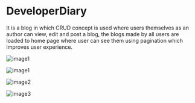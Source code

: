 # DeveloperDiary
It is a blog in which CRUD concept is used where users themselves as an author can view, edit and post a blog, the blogs made by all users are loaded to home page where user can see them using pagination which improves user experience.


![image1](https://user-images.githubusercontent.com/62649065/108633865-af516780-749c-11eb-854f-32dc45c07136.png)

![image1](https://user-images.githubusercontent.com/62649065/108706602-d65b7800-7534-11eb-9d1e-c6f4e42c2feb.PNG)

![image2](https://user-images.githubusercontent.com/62649065/108633868-b24c5800-749c-11eb-9b5d-78cd7d17ff97.PNG)

![image3](https://user-images.githubusercontent.com/62649065/108633872-b5474880-749c-11eb-9be3-6025e8288bff.PNG)
